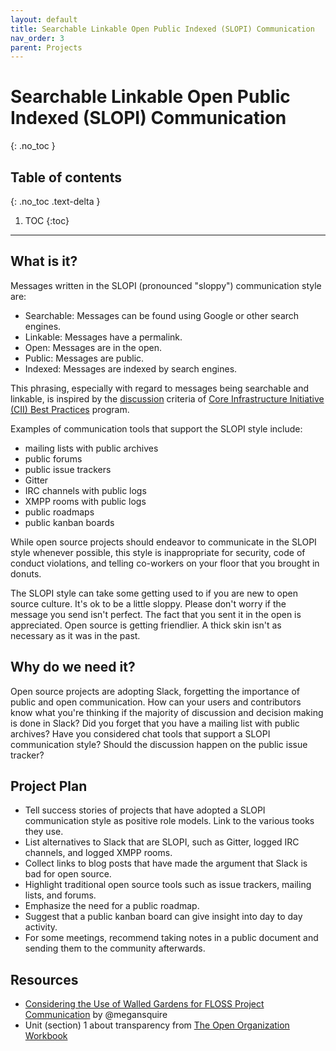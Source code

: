 ```yaml
---
layout: default
title: Searchable Linkable Open Public Indexed (SLOPI) Communication
nav_order: 3
parent: Projects
---
```


# Searchable Linkable Open Public Indexed (SLOPI) Communication
{: .no_toc }

## Table of contents
{: .no_toc .text-delta }

1. TOC
{:toc}

---

## What is it?

Messages written in the SLOPI (pronounced "sloppy") communication style are:

- Searchable: Messages can be found using Google or other search engines.
- Linkable: Messages have a permalink.
- Open: Messages are in the open.
- Public: Messages are public.
- Indexed: Messages are indexed by search engines.

This phrasing, especially with regard to messages being searchable and linkable, is inspired by the [discussion][] criteria of [Core Infrastructure Initiative (CII) Best Practices][] program.

Examples of communication tools that support the SLOPI style include:

- mailing lists with public archives
- public forums
- public issue trackers
- Gitter
- IRC channels with public logs
- XMPP rooms with public logs
- public roadmaps
- public kanban boards

While open source projects should endeavor to communicate in the SLOPI style whenever possible, this style is inappropriate for security, code of conduct violations, and telling co-workers on your floor that you brought in donuts.

The SLOPI style can take some getting used to if you are new to open source culture. It's ok to be a little sloppy. Please don't worry if the message you send isn't perfect. The fact that you sent it in the open is appreciated. Open source is getting friendlier. A thick skin isn't as necessary as it was in the past.

[discussion]: https://github.com/coreinfrastructure/best-practices-badge/commit/65ebe74d7bfdf661502978311200d0c32f7b8be8
[Core Infrastructure Initiative (CII) Best Practices]: https://bestpractices.coreinfrastructure.org

## Why do we need it?

Open source projects are adopting Slack, forgetting the importance of public and open communication. How can your users and contributors know what you're thinking if the majority of discussion and decision making is done in Slack? Did you forget that you have a mailing list with public archives? Have you considered chat tools that support a SLOPI communication style? Should the discussion happen on the public issue tracker?

## Project Plan

- Tell success stories of projects that have adopted a SLOPI communication style as positive role models. Link to the various tooks they use.
- List alternatives to Slack that are SLOPI, such as Gitter, logged IRC channels, and logged XMPP rooms.
- Collect links to blog posts that have made the argument that Slack is bad for open source.
- Highlight traditional open source tools such as issue trackers, mailing lists, and forums.
- Emphasize the need for a public roadmap.
- Suggest that a public kanban board can give insight into day to day activity.
- For some meetings, recommend taking notes in a public document and sending them to the community afterwards.

## Resources

- [Considering the Use of Walled Gardens for FLOSS Project Communication][] by @megansquire
- Unit (section) 1 about transparency from [The Open Organization Workbook][]

[Considering the Use of Walled Gardens for FLOSS Project Communication]: https://doi.org/10.1007/978-3-319-57735-7_1
[The Open Organization Workbook]: https://github.com/open-organization-ambassadors/open-org-workbook/blob/master/open_org_workbook_1_04.pdf
